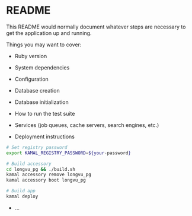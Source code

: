 # README

This README would normally document whatever steps are necessary to get the
application up and running.

Things you may want to cover:

* Ruby version

* System dependencies

* Configuration

* Database creation

* Database initialization

* How to run the test suite

* Services (job queues, cache servers, search engines, etc.)

* Deployment instructions

```sh
# Set registry password
export KAMAL_REGISTRY_PASSWORD=${your-password}

# Build accessory
cd longvu_pg && ./build.sh
kamal accessory remove longvu_pg
kamal accessory boot longvu_pg

# Build app
kamal deploy
```

* ...
